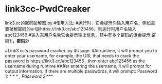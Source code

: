 # link3cc-PwdCreaker
link3.cc的密码破解器.py
#使用方法:
#运行时，它会提示你输入用户名，例如需要破解密码的url是https://link3.cc/abc123456，则运行时用户名输入abc123456
#输入完用户名后它会提示输出信息，其中有多个密码的话会提示:密码1:****，密码2:****

#Link3.cc's password cracker. py
#Usage:
#At runtime, it will prompt you to enter your username, for example, the URL that needs to crack the password is https://link3.cc/abc123456 , then enter abc123456 as the username during runtime
#After entering the username, it will prompt for output information. If there are multiple passwords, it will prompt: Password 1: * * * *, Password 2:****
